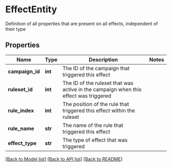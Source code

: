 # EffectEntity

Definition of all properties that are present on all effects, independent of their type
## Properties
Name | Type | Description | Notes
------------ | ------------- | ------------- | -------------
**campaign_id** | **int** | The ID of the campaign that triggered this effect | 
**ruleset_id** | **int** | The ID of the ruleset that was active in the campaign when this effect was triggered | 
**rule_index** | **int** | The position of the rule that triggered this effect within the ruleset | 
**rule_name** | **str** | The name of the rule that triggered this effect | 
**effect_type** | **str** | The type of effect that was triggered | 

[[Back to Model list]](../README.md#documentation-for-models) [[Back to API list]](../README.md#documentation-for-api-endpoints) [[Back to README]](../README.md)


